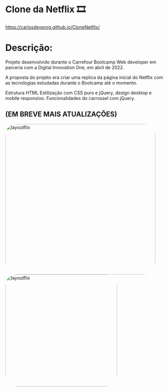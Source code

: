 # Clone da Netflix 🎞️
https://carlosdevprog.github.io/CloneNetflix/
# Descrição:<br>
Projeto desenvolvido durante o Carrefour Bootcamp Web developer em parceria com a Digital Innovation One, em abril de 2022.

A proposta do projeto era criar uma replica da página inicial do Netflix com as tecnologias estudadas durante o Bootcamp até o momento.

Estrutura HTML
Estilização com CSS puro e jQuery, design desktop e mobile responsivo.
Funcionalidades do carrossel com jQuery.
## (EM BREVE MAIS ATUALIZAÇÕES)
<img align="center" alt="layoutflix" height="470" style="border-radius:35px;" src="https://media.discordapp.net/attachments/971165654352793643/971651726736252958/acimacorreto.png?width=1236&height=555">
<img align="center" alt="layoutflix" height="350" style="border-radius:35px;" src="https://media.discordapp.net/attachments/971165654352793643/971651345671135272/abaixocorreta.png?width=1440&height=364">

